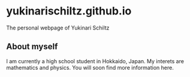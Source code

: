 # yukinarischiltz.github.io

The personal webpage of Yukinari Schiltz

## About myself

I am currently a high school student in Hokkaido, Japan. My interets are mathematics and physics.
You will soon find more information here.
